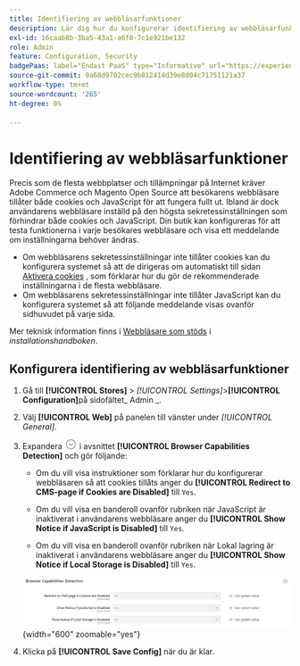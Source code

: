 ```yaml
---
title: Identifiering av webbläsarfunktioner
description: Lär dig hur du konfigurerar identifiering av webbläsarfunktioner och visar ett meddelande om kundens webbläsarinställningar behöver ändras.
exl-id: 16caab8b-3ba5-43a1-a6f0-7c1e921be132
role: Admin
feature: Configuration, Security
badgePaas: label="Endast PaaS" type="Informative" url="https://experienceleague.adobe.com/en/docs/commerce/user-guides/product-solutions" tooltip="Gäller endast Adobe Commerce i molnprojekt (Adobe-hanterad PaaS-infrastruktur) och lokala projekt."
source-git-commit: 9a68d9702cec9b812414d39e8d04c71751121a37
workflow-type: tm+mt
source-wordcount: '265'
ht-degree: 0%

---
```


# Identifiering av webbläsarfunktioner

Precis som de flesta webbplatser och tillämpningar på Internet kräver Adobe Commerce och Magento Open Source att besökarens webbläsare tillåter både cookies och JavaScript för att fungera fullt ut. Ibland är dock användarens webbläsare inställd på den högsta sekretessinställningen som förhindrar både cookies och JavaScript. Din butik kan konfigureras för att testa funktionerna i varje besökares webbläsare och visa ett meddelande om inställningarna behöver ändras.

- Om webbläsarens sekretessinställningar inte tillåter cookies kan du konfigurera systemet så att de dirigeras om automatiskt till sidan [Aktivera cookies](../content-design/pages.md#enable-cookies) , som förklarar hur du gör de rekommenderade inställningarna i de flesta webbläsare.
- Om webbläsarens sekretessinställningar inte tillåter JavaScript kan du konfigurera systemet så att följande meddelande visas ovanför sidhuvudet på varje sida.

Mer teknisk information finns i [Webbläsare som stöds](https://experienceleague.adobe.com/docs/commerce-operations/installation-guide/system-requirements.html#supported-browsers) i _installationshandboken_.

## Konfigurera identifiering av webbläsarfunktioner

1. Gå till **[!UICONTROL Stores]** > _[!UICONTROL Settings]_>**[!UICONTROL Configuration]**&#x200B;på sidofältet_ Admin _.

1. Välj **[!UICONTROL Web]** på panelen till vänster under _[!UICONTROL General]_.

1. Expandera ![Expansionsväljaren](../assets/icon-display-expand.png) i avsnittet **[!UICONTROL Browser Capabilities Detection]** och gör följande:

   - Om du vill visa instruktioner som förklarar hur du konfigurerar webbläsaren så att cookies tillåts anger du **[!UICONTROL Redirect to CMS-page if Cookies are Disabled]** till `Yes`.

   - Om du vill visa en banderoll ovanför rubriken när JavaScript är inaktiverat i användarens webbläsare anger du **[!UICONTROL Show Notice if JavaScript is Disabled]** till `Yes`.

   - Om du vill visa en banderoll ovanför rubriken när Lokal lagring är inaktiverat i användarens webbläsare anger du **[!UICONTROL Show Notice if Local Storage is Disabled]** till `Yes`.

   ![Allmän konfiguration - identifiering av webbläsarfunktioner](../configuration-reference/general/assets/web-browser-capabilities-detection.png){width="600" zoomable="yes"}

1. Klicka på **[!UICONTROL Save Config]** när du är klar.

